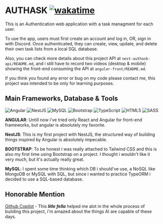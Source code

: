 # AUTHASK [![wakatime](https://wakatime.com/badge/user/85176da2-5693-48f2-919e-a12ba6fc4b88/project/018bbada-cbcc-4600-826b-78e7e1863006.svg)](https://wakatime.com/badge/user/85176da2-5693-48f2-919e-a12ba6fc4b88/project/018bbada-cbcc-4600-826b-78e7e1863006)

This is an Authentication web application with a task managment for each user.

To use the app, users must first create an account and log in, OR, sign in with Discord. Once authenticated, they can create, view, update, and delete their own task lists from a local SQL database.

Also, you can check more details about this project API at `nest-authask-api/README.md`, and i still have to record two videos (desktop & mobile) showing the front-end consuming the API at `angular-front/README.md`.

If you think you found any error or bug on my code please contact me, this project was intended to be only for learning purposes.

## Main Frameworks, Database & Tools

![Angular](https://img.shields.io/badge/angular-%23DD0031.svg?style=for-the-badge&logo=angular&logoColor=white)
![NestJS](https://img.shields.io/badge/nestjs-%23E0234E.svg?style=for-the-badge&logo=nestjs&logoColor=white)
![MySQL](https://img.shields.io/badge/mysql-%2300f.svg?style=for-the-badge&logo=mysql&logoColor=white)
![Bootstrap](https://img.shields.io/badge/bootstrap-%238511FA.svg?style=for-the-badge&logo=bootstrap&logoColor=white)
![TypeScript](https://img.shields.io/badge/typescript-%23007ACC.svg?style=for-the-badge&logo=typescript&logoColor=white)
![HTML5](https://img.shields.io/badge/html5-%23E34F26.svg?style=for-the-badge&logo=html5&logoColor=white)
![SASS](https://img.shields.io/badge/SASS-hotpink.svg?style=for-the-badge&logo=SASS&logoColor=white)

**ANGULAR**: Untill now i've tried only React and Angular for front-end frameworks, but angular is absolutely my favorite.

**NestJS**: This is my first project with NestJS, the structured way of building things inspired by Angular is absolutely impecable.

**BOOTSTRAP**: To be honest i was really attached to Tailwind CSS and this is also my first time using Bootstrap on a project. I thought i wouldn't like it very much, but it's actually really great.

**MySQL**: I spent some time thinking which DB i should've use, a NoSQL like MongoDB or MySQL with SQL, but since i wanted to practice TypeORM i decided to use a SQL-based database.

## Honorable Mention

[Github Copilot](https://github.com/features/copilot) - This ***litle fella*** helped me alot in the whole process of building this project, i'm amazed about the things AI are capable of these days.
